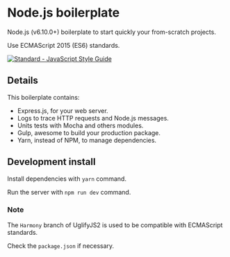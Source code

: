 # Node.js boilerplate
Node.js (v6.10.0+) boilerplate to start quickly your from-scratch projects.

Use ECMAScript 2015 (ES6) standards.

[![Standard - JavaScript Style Guide](https://cdn.rawgit.com/feross/standard/master/badge.svg)](https://github.com/feross/standard)

## Details
This boilerplate contains:

- Express.js, for your web server.
- Logs to trace HTTP requests and Node.js messages.
- Units tests with Mocha and others modules.
- Gulp, awesome to build your production package.
- Yarn, instead of NPM, to manage dependencies.

## Development install
Install dependencies with `yarn` command.

Run the server with `npm run dev` command.

### Note
The `Harmony` branch of UglifyJS2 is used to be compatible with ECMAScript standards.

Check the `package.json` if necessary.

